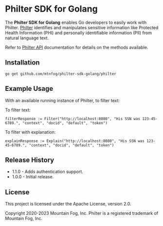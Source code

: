 # Philter SDK for Golang

The **Philter SDK for Golang** enables Go developers to easily work with Philter. [Philter](https://www.philterd.ai/philter/) identifies and manipulates sensitive information like Protected Health Information (PHI) and personally identifiable information (PII) from natural language text.

Refer to [Philter API](https://docs.philterd.ai/philter/api/) documentation for details on the methods available.

## Installation

`go get github.com/mtnfog/philter-sdk-golang/philter`

## Example Usage

With an available running instance of Philter, to filter text:

To filter text:

```
filterResponse := Filter("http://localhost:8080", "His SSN was 123-45-6789.", "context", "docid", "default", "token")
```

To filter with explanation:

```
explainResponse := Explain("http://localhost:8080", "His SSN was 123-45-6789.", "context", "docid", "default", "token")
```

## Release History

* 1.1.0 - Adds authentication support.
* 1.0.0 - Initial release.

## License

This project is licensed under the Apache License, version 2.0.

Copyright 2020-2023 Mountain Fog, Inc.
Philter is a registered trademark of Mountain Fog, Inc.
